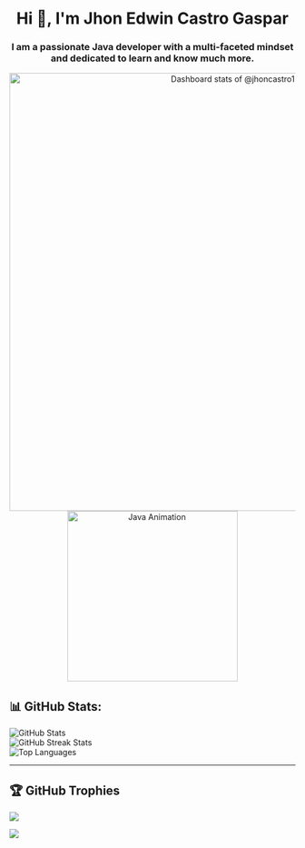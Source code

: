  <div>
    <!-- About Me Section -->
   <h1 align="center">Hi 👋, I'm Jhon Edwin Castro Gaspar</h1>
<h3 align="center">I am a passionate Java developer with a multi-faceted mindset and dedicated to learn and know much more.</h3>
    <div class="d-flex justify-content-center">
      <a href="https://next.ossinsight.io/widgets/official/compose-user-dashboard-stats?user_id=119435307" target="_blank" style="display: block" align="center">
        <picture>
          <source media="(prefers-color-scheme: dark)" srcset="https://next.ossinsight.io/widgets/official/compose-user-dashboard-stats/thumbnail.png?user_id=119435307&image_size=auto&color_scheme=dark" width="771" height="auto">
          <img alt="Dashboard stats of @jhoncastro1" src="https://next.ossinsight.io/widgets/official/compose-user-dashboard-stats/thumbnail.png?user_id=119435307&image_size=auto&color_scheme=light" width="771" height="auto">
        </picture>
      </a>
    </div>
  <div style="text-align: center;">
  <img src="https://media.giphy.com/media/dyNwoRlu7eDqk/giphy.gif" alt="Java Animation" width="300"/>
</div>
    <h2>📊 GitHub Stats:</h2>
    <img src="https://github-readme-stats.vercel.app/api?username=jhoncastro1&theme=gruvbox&hide_border=false&include_all_commits=false&count_private=false" alt="GitHub Stats">
    <br>
    <img src="https://github-readme-streak-stats.herokuapp.com/?user=jhoncastro1&theme=gruvbox&hide_border=false" alt="GitHub Streak Stats">
    <br>
    <img src="https://github-readme-stats.vercel.app/api/top-langs/?username=jhoncastro1&theme=gruvbox&hide_border=false&include_all_commits=false&count_private=false&layout=compact" alt="Top Languages">
    <hr>

## 🏆 GitHub Trophies
![](https://github-profile-trophy.vercel.app/?username=jhoncastro1&theme=radical&no-frame=false&no-bg=true&margin-w=4)

![](https://quotes-github-readme.vercel.app/api?type=horizontal&theme=radical)

 </div>
